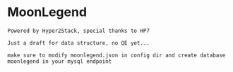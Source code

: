 # MoonLegend
    Powered by Hyper2Stack, special thanks to HP7

    Just a draft for data structure, no QE yet...

    make sure to modify moonlegend.json in config dir and create database moonlegend in your mysql endpoint
